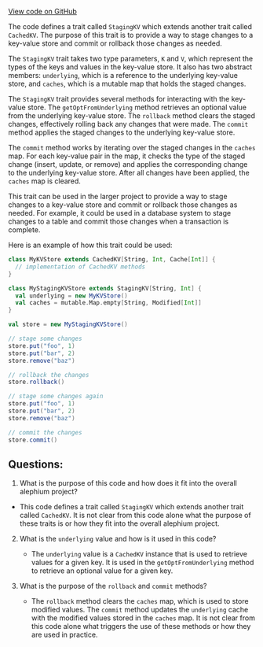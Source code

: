 [View code on GitHub](https://github.com/alephium/alephium/io/src/main/scala/org/alephium/io/StagingKV.scala)

The code defines a trait called `StagingKV` which extends another trait called `CachedKV`. The purpose of this trait is to provide a way to stage changes to a key-value store and commit or rollback those changes as needed. 

The `StagingKV` trait takes two type parameters, `K` and `V`, which represent the types of the keys and values in the key-value store. It also has two abstract members: `underlying`, which is a reference to the underlying key-value store, and `caches`, which is a mutable map that holds the staged changes.

The `StagingKV` trait provides several methods for interacting with the key-value store. The `getOptFromUnderlying` method retrieves an optional value from the underlying key-value store. The `rollback` method clears the staged changes, effectively rolling back any changes that were made. The `commit` method applies the staged changes to the underlying key-value store.

The `commit` method works by iterating over the staged changes in the `caches` map. For each key-value pair in the map, it checks the type of the staged change (insert, update, or remove) and applies the corresponding change to the underlying key-value store. After all changes have been applied, the `caches` map is cleared.

This trait can be used in the larger project to provide a way to stage changes to a key-value store and commit or rollback those changes as needed. For example, it could be used in a database system to stage changes to a table and commit those changes when a transaction is complete. 

Here is an example of how this trait could be used:

```scala
class MyKVStore extends CachedKV[String, Int, Cache[Int]] {
  // implementation of CachedKV methods
}

class MyStagingKVStore extends StagingKV[String, Int] {
  val underlying = new MyKVStore()
  val caches = mutable.Map.empty[String, Modified[Int]]
}

val store = new MyStagingKVStore()

// stage some changes
store.put("foo", 1)
store.put("bar", 2)
store.remove("baz")

// rollback the changes
store.rollback()

// stage some changes again
store.put("foo", 1)
store.put("bar", 2)
store.remove("baz")

// commit the changes
store.commit()
```
## Questions: 
 1. What is the purpose of this code and how does it fit into the overall alephium project?
   - This code defines a trait called `StagingKV` which extends another trait called `CachedKV`. It is not clear from this code alone what the purpose of these traits is or how they fit into the overall alephium project.
   
2. What is the `underlying` value and how is it used in this code?
   - The `underlying` value is a `CachedKV` instance that is used to retrieve values for a given key. It is used in the `getOptFromUnderlying` method to retrieve an optional value for a given key.

3. What is the purpose of the `rollback` and `commit` methods?
   - The `rollback` method clears the `caches` map, which is used to store modified values. The `commit` method updates the `underlying` cache with the modified values stored in the `caches` map. It is not clear from this code alone what triggers the use of these methods or how they are used in practice.